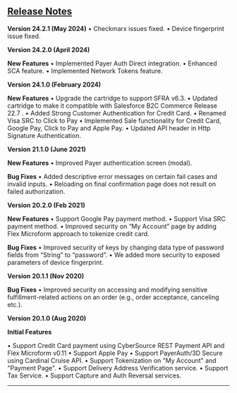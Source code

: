 ## <ins>Release Notes

**Version 24.2.1 (May 2024)**
• Checkmarx issues fixed. 
• Device fingerprint issue fixed.

**Version 24.2.0 (April 2024)**

**New Features**
• Implemented Payer Auth Direct integration.
• Enhanced SCA feature.
• Implemented Network Tokens feature.

**Version 24.1.0 (February 2024)**

**New Features**
• Upgrade the cartridge to support SFRA v6.3. 
• Updated cartridge to make it compatible with Salesforce B2C Commerce Release 22.7 . 
• Added Strong Customer Authentication for Credit Card.
• Renamed Visa SRC to Click to Pay
• Implemented Sale functionality for Credit Card, Google Pay, Click to Pay and Apple Pay. 
• Updated API header in Http Signature Authentication.


**Version 21.1.0 (June 2021)**

**New Features**
• Improved Payer authentication screen (modal).


**Bug Fixes**
•	Added descriptive error messages on certain fail cases and invalid inputs.
•	Reloading on final confirmation page does not result on failed authorization.



**Version 20.2.0 (Feb 2021)**

**New Features**
•	Support Google Pay payment method.
•	Support Visa SRC payment method.
•	Improved security on “My Account” page by adding Flex Microform approach to tokenize credit card. 

**Bug Fixes**
•	Improved security of keys by changing data type of password fields from “String” to “password”.
•	We added more security to exposed parameters of device fingerprint.

**Version 20.1.1 (Nov 2020)**

**Bug Fixes**
•	Improved security on accessing and modifying sensitive fulfillment-related actions on an order (e.g., order acceptance, canceling etc.).

**Version 20.1.0 (Aug 2020)**

**Initial Features**

•	Support Credit Card payment using CyberSource REST Payment API and Flex Microform v0.11
•	Support Apple Pay
•	Support PayerAuth/3D Secure using Cardinal Cruise API.
•	Support Tokenization on "My Account" and "Payment Page".
•	Support Delivery Address Verification service.
•	Support Tax Service.
•	Support Capture and Auth Reversal services.


---
